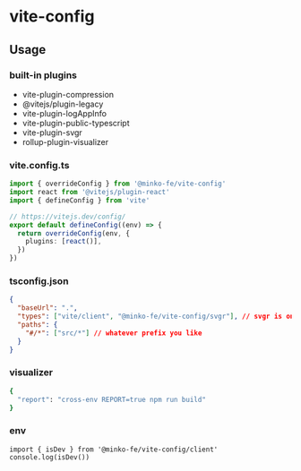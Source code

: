 # vite-config

## Usage

### built-in plugins

- vite-plugin-compression
- @vitejs/plugin-legacy
- vite-plugin-logAppInfo
- vite-plugin-public-typescript
- vite-plugin-svgr
- rollup-plugin-visualizer

### vite.config.ts

```ts
import { overrideConfig } from '@minko-fe/vite-config'
import react from '@vitejs/plugin-react'
import { defineConfig } from 'vite'

// https://vitejs.dev/config/
export default defineConfig((env) => {
  return overrideConfig(env, {
    plugins: [react()],
  })
})
```


### tsconfig.json
```json
{
  "baseUrl": ".",
  "types": ["vite/client", "@minko-fe/vite-config/svgr"], // svgr is on demand
  "paths": {
    "#/*": ["src/*"] // whatever prefix you like
  }
}
```

### visualizer

```bash
{
  "report": "cross-env REPORT=true npm run build"
}
```

### env

```tsx
import { isDev } from '@minko-fe/vite-config/client'
console.log(isDev())
```
